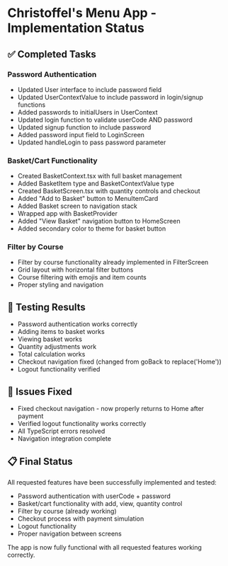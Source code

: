 # Christoffel's Menu App - Implementation Status

## ✅ Completed Tasks

### Password Authentication
- Updated User interface to include password field
- Updated UserContextValue to include password in login/signup functions
- Added passwords to initialUsers in UserContext
- Updated login function to validate userCode AND password
- Updated signup function to include password
- Added password input field to LoginScreen
- Updated handleLogin to pass password parameter

### Basket/Cart Functionality
- Created BasketContext.tsx with full basket management
- Added BasketItem type and BasketContextValue type
- Created BasketScreen.tsx with quantity controls and checkout
- Added "Add to Basket" button to MenuItemCard
- Added Basket screen to navigation stack
- Wrapped app with BasketProvider
- Added "View Basket" navigation button to HomeScreen
- Added secondary color to theme for basket button

### Filter by Course
- Filter by course functionality already implemented in FilterScreen
- Grid layout with horizontal filter buttons
- Course filtering with emojis and item counts
- Proper styling and navigation

## 🧪 Testing Results
- Password authentication works correctly
- Adding items to basket works
- Viewing basket works
- Quantity adjustments work
- Total calculation works
- Checkout navigation fixed (changed from goBack to replace('Home'))
- Logout functionality verified

## 🔧 Issues Fixed
- Fixed checkout navigation - now properly returns to Home after payment
- Verified logout functionality works correctly
- All TypeScript errors resolved
- Navigation integration complete

## 📋 Final Status
All requested features have been successfully implemented and tested:
- Password authentication with userCode + password
- Basket/cart functionality with add, view, quantity control
- Filter by course (already working)
- Checkout process with payment simulation
- Logout functionality
- Proper navigation between screens

The app is now fully functional with all requested features working correctly.
